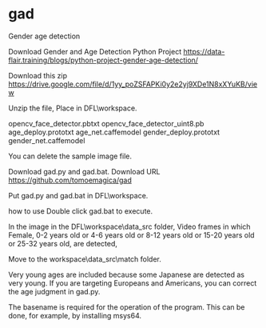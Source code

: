 # gad
 Gender age detection
 
 Download
 Gender and Age Detection Python Project
 https://data-flair.training/blogs/python-project-gender-age-detection/
 
 Download this zip
 https://drive.google.com/file/d/1yy_poZSFAPKi0y2e2yj9XDe1N8xXYuKB/view
 
Unzip the file,
Place in DFL\workspace.

opencv_face_detector.pbtxt
opencv_face_detector_uint8.pb
age_deploy.prototxt
age_net.caffemodel
gender_deploy.prototxt
gender_net.caffemodel

You can delete the sample image file.


Download gad.py and gad.bat.
Download URL
https://github.com/tomoemagica/gad

Put gad.py and gad.bat in DFL\workspace.

how to use
Double click gad.bat to execute.

In the image in the DFL\workspace\data_src folder,
Video frames in which Female, 0-2 years old or 4-6 years old or 8-12 years old or 15-20 years old or 25-32 years old, are detected,

Move to the workspace\data_src\match folder.

Very young ages are included because some Japanese are detected as very young.
If you are targeting Europeans and Americans, you can correct the age judgment in gad.py.

The basename is required for the operation of the program.
This can be done, for example, by installing msys64.
